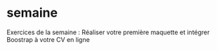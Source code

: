 # semaine
Exercices de la semaine : Réaliser votre première maquette et intégrer Boostrap à votre CV en ligne
